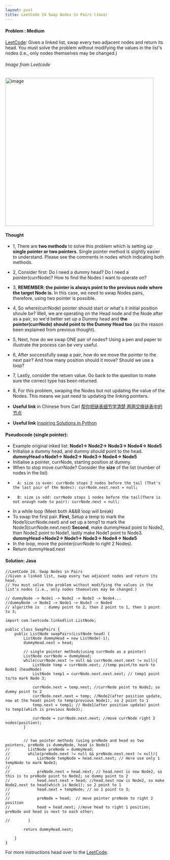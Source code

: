 ```yaml
---
layout: post
title: LeetCode 24 Swap Nodes in Pairs (Java)
---
```


#### Problem : Medium

[LeetCode](https://leetcode.com/problems/swap-nodes-in-pairs/):
Given a linked list, swap every two adjacent nodes and return its head. You must solve the problem without modifying the values in the list's nodes (i.e., only nodes themselves may be changed.)


###### Image from Leetcode
<img width="467" alt="image" src="https://user-images.githubusercontent.com/92517160/192166352-4e42c12e-3c47-4fef-ba10-9505b34a1605.png">



#### Thought
- 1, There are **two methods** to solve this problem which is setting up **single pointer or two pointers**. Single pointer method is slightly easier to understand. Please see the comments in nodes which indicating both methods.
- 2, Consider first: Do I need a dummy head? Do I need a pointer(currNode)? How to find the Nodes I want to operate on?
- 3, **REMEMBER: the pointer is always point to the previous node where the target Node is.** In this case, we need to swap Nodes pairs, therefore, using two pointer is possible. 
- 4, So where(currNode) pointer should start or what's it initial position shoule be? Well, we are operating on the Head node and the Node after as a pair, so we'd better set up a Dummy head and **the pointer(currNode) should point to the Dummy Head too** (as the reason been explained from previous thought).
- 5, Next, how do we swap ONE pair of nodes? Using a pen and paper to illustrate the process can be very useful.
- 6, After successfully swap a pair, how do we move the pointer to the next pair? And how many position should it move? Should we use a loop?
- 7, Lastly, consider the retuen value. Go back to the question to make sure the correct type has been returned. 
- 8, For this problem, swaping the Nodes but not updating the value of the Nodes. This means we just need to updating the linking pointers.

- **Useful link** in Chinese from Carl [帮你把链表细节学清楚 两两交换链表中的节点](https://www.bilibili.com/video/BV1YT411g7br/?spm_id_from=333.788)
- **Useful link** [Inspiring Solutions in Python](https://ttzztt.gitbooks.io/lc/content/linked-list/swap-nodes-in-pairs.html)


#### Pseudocode (single pointer):
- Example original inked list: **Node1-> Node2-> Node3-> Node4-> Node5**
- Initialise a dummy head, and dummy should point to the head. **dummyHead->Node1-> Node2-> Node3-> Node4-> Node5**
- Initialise a pointer, currNode, starting position at dummy.
- When to stop move currNode? Consider the **size** of the list (number of nodes in the list)
-       A: size is even: currNode stops 2 nodes before the tail (That's the last pair of the Nodes): currNode.next.next = null;
-       B: size is odd: currNode stops 1 nodes before the tail(There is not enough node to pair): currNode.next = null; 
- In a while loop (Meet both A&&B loop will break) 
- To swap the first pair. 
**First**, Setup a temp to mark the Node1(currNode.next) and set up a temp1 to mark the Node3(currNode.next.next)
**Second**, make dummyHead point to Node2, then Node2 point to Node1, lastly make Node1 point to Node3. **dummyHead->Node2-> Node1-> Node3-> Node4-> Node5**
- In the loop, move the pointer(currNode to right 2 Nodes).
- Return dummyHead.next

#### Solution: Java

```
//LeetCode 24. Swap Nodes in Pairs
//Given a linked list, swap every two adjacent nodes and return its head.
// You must solve the problem without modifying the values in the list's nodes (i.e., only nodes themselves may be changed.)

// dummyNode -> Node1 -> Node2 -> Node3 -> Node4...
//dummyNode -> Node2 -> Node1 -> Node3 -> Node4
// algorithm is  : dummy point to 2, then 2 point to 1, then 1 point to 3; 

import com.leetcode.linkedlist.ListNode;

public class SwapPairs {
    public ListNode swapPairs(ListNode head) {
        ListNode dummyHead = new ListNode(-1);
        dummyHead.next = head;

        // single pointer methods(using currNode as a pointer)
        ListNode currNode = dummyHead;
        while(currNode.next != null && currNode.next.next != null){
            ListNode temp = currNode.next; //temp point/to mark to Node1 (headNode)
            ListNode temp1 = currNode.next.next.next; // temp1 point to/to mark Node 3;

            currNode.next = temp.next; //currNode point to Node2; so dummy point to 2
            currNode.next.next = temp; //Node2(after position update, now at the head) point to temp(previous Node1), so 2 point to 1
            temp.next = temp1; // Node1(after position update) point to temp1(which is previous Node3);

            currNode = currNode.next.next; //move currNode right 2 nodes(position);
        }


        // two pointer methods (using preNode and head as two pointers, preNode is dummyNode, head is Node1)
//        ListNode preNode = dummyHead;
//        while(preNode.next != null && preNode.next.next != null){
//            ListNode tempNode = head.next.next; // Here use only 1 tempNode to mark Node3;
//
//            preNode.next = head.next; // head.next is now Node2, so this is to preNode point to Node2; so dummy point to 2
//            head.next.next = head; //head.next now is Node2, so make Node2.next to head(which is Node1); so 2 point to 1
//            head.next = tempNode; // so 1 point to 3;
//
//            preNode = head;  // move pointer preNode to right 2 position
//            head = head.next; //move head to right 1 position; preNode and head is next to each other;

//        }

        return dummyHead.next;

    }
}
```


For more instructions head over to the [LeetCode](https://leetcode.com/).

